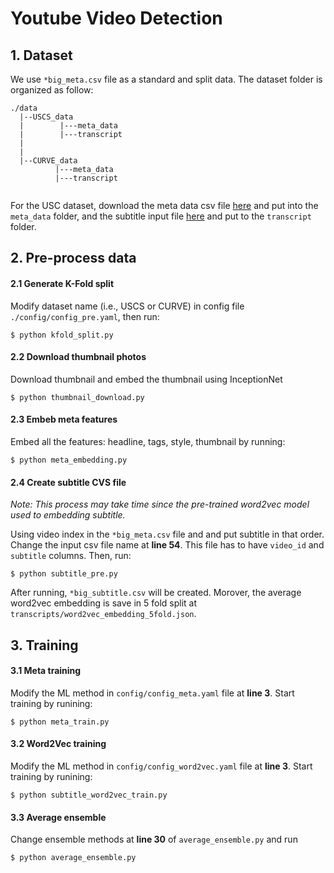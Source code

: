 # Youtube Video Detection

## 1. Dataset

We use `*big_meta.csv` file as a standard and split data. The dataset folder is organized as follow:

```
./data
  |--USCS_data
  |        |---meta_data
  |        |---transcript
  |
  |
  |--CURVE_data
          |---meta_data
          |---transcript


```

For the USC dataset, download the meta data csv file [here](https://drive.google.com/file/d/1RtN7aIjP7JMI4GA4HaB6UaDmulLyGBPR/view?usp=sharing) and put into the `meta_data` folder, and the subtitle input file [here](https://drive.google.com/file/d/17C0mZoLzL8hslV-V2pfP5QxwHPe1c4Af/view?usp=sharing) and put to the `transcript` folder.

## 2. Pre-process data

#### 2.1 Generate K-Fold split

Modify dataset name (i.e., USCS or CURVE) in config file `./config/config_pre.yaml`, then run:

```
$ python kfold_split.py
```

#### 2.2 Download thumbnail photos

Download thumbnail and embed the thumbnail using InceptionNet

```
$ python thumbnail_download.py
```

#### 2.3 Embeb meta features

Embed all the features: headline, tags, style, thumbnail by running:

```
$ python meta_embedding.py
```

#### 2.4 Create subtitle CVS file

_Note: This process may take time since the pre-trained word2vec model used to embedding subtitle._

Using video index in the `*big_meta.csv` file and and put subtitle in that order. Change the input csv file name at **line 54**. This file has to have `video_id` and `subtitle` columns. Then, run:

```
$ python subtitle_pre.py
```

After running, `*big_subtitle.csv` will be created. Morover, the average word2vec embedding is save in 5 fold split at `transcripts/word2vec_embedding_5fold.json`.

## 3. Training

#### 3.1 Meta training

Modify the ML method in `config/config_meta.yaml` file at **line 3**. Start training by runining:

```
$ python meta_train.py
```

#### 3.2 Word2Vec training

Modify the ML method in `config/config_word2vec.yaml` file at **line 3**. Start training by runining:

```
$ python subtitle_word2vec_train.py
```

#### 3.3 Average ensemble

Change ensemble methods at **line 30** of `average_ensemble.py` and run

```
$ python average_ensemble.py
```
